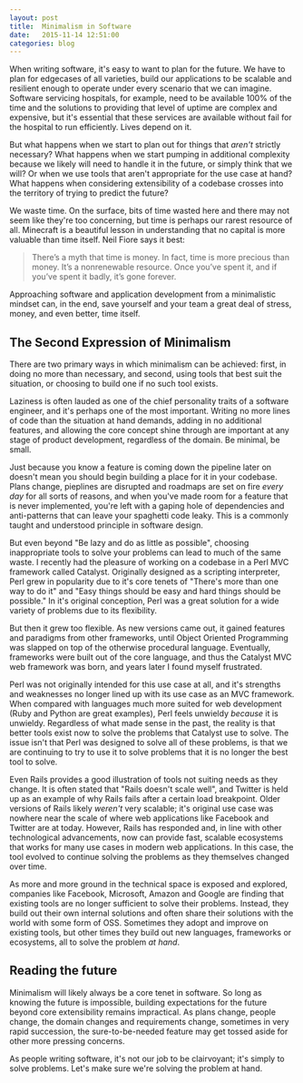 ```yaml
---
layout: post
title:  Minimalism in Software
date:   2015-11-14 12:51:00
categories: blog
---
```


When writing software, it's easy to want to plan for the future. We have to plan for edgecases of all varieties, build our applications to be scalable and resilient enough to operate under every scenario that we can imagine. Software servicing hospitals, for example, need to be available 100% of the time and the solutions to providing that level of uptime are complex and expensive, but it's essential that these services are available without fail for the hospital to run efficiently. Lives depend on it.

But what happens when we start to plan out for things that *aren't* strictly necessary? What happens when we start pumping in additional complexity because we likely will need to handle it in the future, or simply think that we will? Or when we use tools that aren't appropriate for the use case at hand? What happens when considering extensibility of a codebase crosses into the territory of trying to predict the future?

We waste time. On the surface, bits of time wasted here and there may not seem like they're too concerning, but time is perhaps our rarest resource of all. Minecraft is a beautiful lesson in understanding that no capital is more valuable than time itself. Neil Fiore says it best:

> There’s a myth that time is money. In fact, time is more precious than money. It’s a nonrenewable resource. Once you’ve spent it, and if you’ve spent it badly, it’s gone forever.

Approaching software and application development from a minimalistic mindset can, in the end, save yourself and your team a great deal of stress, money, and even better, time itself.

## The Second Expression of Minimalism

There are two primary ways in which minimalism can be achieved: first, in doing no more than necessary, and second, using tools that best suit the situation, or choosing to build one if no such tool exists.

Laziness is often lauded as one of the chief personality traits of a software engineer, and it's perhaps one of the most important. Writing no more lines of code than the situation at hand demands, adding in no additional features, and allowing the core concept shine through are important at any stage of product development, regardless of the domain. Be minimal, be small.

Just because you know a feature is coming down the pipeline later on doesn't mean you should begin building a place for it in your codebase. Plans change, pieplines are disrupted and roadmaps are set on fire *every day* for all sorts of reasons, and when you've made room for a feature that is never implemented, you're left with a gaping hole of dependencies and anti-patterns that can leave your spaghetti code leaky. This is a commonly taught and understood principle in software design.

But even beyond "Be lazy and do as little as possible", choosing inappropriate tools to solve your problems can lead to much of the same waste. I recently had the pleasure of working on a codebase in a Perl MVC framework called Catalyst. Originally designed as a scripting interpreter, Perl grew in popularity due to it's core tenets of "There's more than one way to do it" and "Easy things should be easy and hard things should be possible." In it's original conception, Perl was a great solution for a wide variety of problems due to its flexibility.

But then it grew too flexible. As new versions came out, it gained features and paradigms from other frameworks, until Object Oriented Programming was slapped on top of the otherwise procedural language. Eventually, frameworks were built out of the core language, and thus the Catalyst MVC web framework was born, and years later I found myself frustrated.

Perl was not originally intended for this use case at all, and it's strengths and weaknesses no longer lined up with its use case as an MVC framework. When compared with languages much more suited for web development (Ruby and Python are great examples), Perl feels unwieldy *because* it is unwieldy. Regardless of what made sense in the past, the reality is that better tools exist now to solve the problems that Catalyst use to solve. The issue isn't that Perl was designed to solve all of these problems, is that we are continuing to try to use it to solve problems that it is no longer the best tool to solve.

Even Rails provides a good illustration of tools not suiting needs as they change. It is often stated that "Rails doesn't scale well", and Twitter is held up as an example of why Rails fails after a certain load breakpoint. Older versions of Rails likely *weren't* very scalable; it's original use case was nowhere near the scale of where web applications like Facebook and Twitter are at today. However, Rails has responded and, in line with other technological advancements, now can provide fast, scalable ecosystems that works for many use cases in modern web applications. In this case, the tool evolved to continue solving the problems as they themselves changed over time.

As more and more ground in the technical space is exposed and explored, companies like Facebook, Microsoft, Amazon and Google are finding that existing tools are no longer sufficient to solve their problems. Instead, they build out their own internal solutions and often share their solutions with the world with some form of OSS. Sometimes they adopt and improve on existing tools, but other times they build out new languages, frameworks or ecosystems, all to solve the problem *at hand*.

## Reading the future

Minimalism will likely always be a core tenet in software. So long as knowing the future is impossible, building expectations for the future beyond core extensibility remains impractical. As plans change, people change, the domain changes and requirements change, sometimes in very rapid succession, the sure-to-be-needed feature may get tossed aside for other more pressing concerns. 

As people writing software, it's not our job to be clairvoyant; it's simply to solve problems. Let's make sure we're solving the problem at hand.
